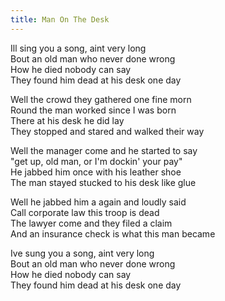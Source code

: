 ```yaml
---
title: Man On The Desk
---
```


Ill sing you a song, aint very long  
Bout an old man who never done wrong  
How he died nobody can say  
They found him dead at his desk one day  

Well the crowd they gathered one fine morn  
Round the man worked since I was born  
There at his desk he did lay  
They stopped and stared and walked their way  

Well the manager come and he started to say  
"get up, old man, or I'm dockin' your pay"  
He jabbed him once with his leather shoe  
The man stayed stucked to his desk like glue  

Well he jabbed him a again and loudly said  
Call corporate law this troop is dead  
The lawyer come and they filed a claim  
And an insurance check is what this man became  

Ive sung you a song, aint very long  
Bout an old man who never done wrong  
How he died nobody can say  
They found him dead at his desk one day  
